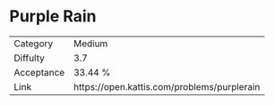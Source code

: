 # Purple Rain

<table>
    <tr>
        <td>Category</td>
        <td>Medium</td>
    </tr>
    <tr>
        <td>Diffulty</td>
        <td>3.7</td>
    </tr>
    <tr>
        <td>Acceptance</td>
        <td>33.44 %</td>
    </tr>
    <tr>
        <td>Link</td>
        <td>https://open.kattis.com/problems/purplerain</td>
    </tr>
</table>